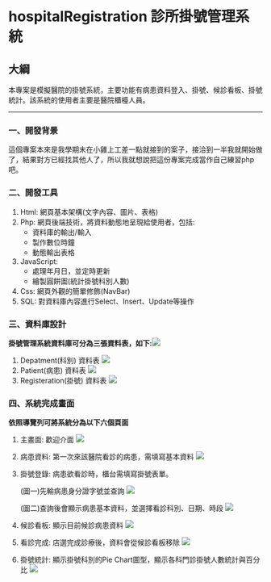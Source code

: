 # hospitalRegistration 診所掛號管理系統

## 大綱
本專案是模擬醫院的掛號系統，主要功能有病患資料登入、掛號、候診看板、掛號統計。該系統的使用者主要是醫院櫃檯人員。
  
---
### 一、開發背景
這個專案本來是我學期末在小雞上工差一點就接到的案子，接洽到一半我就開始做了，結果對方已經找其他人了，所以我就想說把這份專案完成當作自己練習php吧。
### 二、開發工具
1. Html: 網頁基本架構(文字內容、圖片、表格)
2. Php: 網頁後端技術，將資料動態地呈現給使用者，包括:
    - 資料庫的輸出/輸入
    - 製作數位時鐘
    - 動態輸出表格
3. JavaScript: 
    - 處理年月日，並定時更新
    - 繪製圓餅圖(統計掛號科別人數)
4. Css: 網頁外觀的簡單修飾(NavBar)
6. SQL: 對資料庫內容進行Select、Insert、Update等操作

### 三、資料庫設計

**掛號管理系統資料庫可分為三張資料表，如下:**![](https://i.imgur.com/DQ8EFKq.png)

1. Depatment(科別) 資料表
![](https://i.imgur.com/7cTujIB.png)
2. Patient(病患) 資料表
![](https://i.imgur.com/vLwKI72.png)
3. Registeration(掛號) 資料表
![](https://i.imgur.com/hfD5SNt.png)

### 四、系統完成畫面
**依照導覽列可將系統分為以下六個頁面**
1. 主畫面: 歡迎介面
![](https://i.imgur.com/oXqCx0R.png)

2. 病患資料: 第一次來該醫院看診的病患，需填寫基本資料
![](https://i.imgur.com/JThwrN5.png)

3. 掛號登錄: 病患欲看診時，櫃台需填寫掛號表單。

    (圖一)先輸病患身分證字號並查詢
    ![](https://i.imgur.com/QBSTXoa.png)

    (圖二)查詢後會顯示病患基本資料，並選擇看診科別、日期、時段
    ![](https://i.imgur.com/yOzvAWW.png)

4. 候診看板: 顯示目前候診病患資料 
![](https://i.imgur.com/uqHtOZc.png)

5. 看診完成: 店選完成診療後，資料會從候診看板移除
![](https://i.imgur.com/ErdbuhR.png)

6. 掛號統計: 顯示掛號科別的Pie Chart圖型，顯示各科門診掛號人數統計與百分比
![](https://i.imgur.com/aAjtxrd.png)

